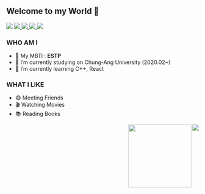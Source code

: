 ## Welcome to my World 👋

    
    

<img src="https://hits.seeyoufarm.com/api/count/incr/badge.svg?url=https%3A%2F%2Fgithub.com%2FSL313&count_bg=%23EB8B10&title_bg=%23684327&icon=&icon_color=%23E7E7E7&title=VISIT&edge_flat=false">



<a href="https://open.kakao.com/o/sv9LdL6c">
    <img src="https://img.shields.io/badge/KakaoTalk-FFCD00?style=flat-square&logo=KakaoTalk&logoColor=black"/>
</a>

<a href="https://www.instagram.com/2_yepppi/">
    <img src="https://img.shields.io/badge/Instagram-E4405F?style=flat-square&logo=Instagram&logoColor=white"/>
</a>

<a href="mailto:rebin0313@gmail.com">
    <img src="https://img.shields.io/badge/Gmail-EA4335?style=flat-square&logo=Gmail&logoColor=black"/>
</a>
                                                                                                     
<a href="https://blog.naver.com/sophia0313">
    <img src="https://img.shields.io/badge/Daily%20Blog-00FF00?style=flat&logo=appveyor&logoColor=white"/>
</a>



<!--
**SL313/SL313** is a ✨ _special_ ✨ repository because its `README.md` (this file) appears on your GitHub profile.

Here are some ideas to get you started:
-->

    
         
         
### WHO AM I
   
- :checkered_flag: My MBTI : __ESTP__
- 🔭 I’m currently studying on Chung-Ang University (2020.02~)
- 🌱 I’m currently learning C++, React
      
        
### WHAT I LIKE

- 😄 Meeting Friends
- :clapper: Watching Movies
- :books: Reading Books

     
       
       
       
       

<!--
- 👯 I’m looking to collaborate on ...
- 🤔 I’m looking for help with ...
- 💬 Ask me about ...
- 📫 How to reach me: ...
- ⚡ Fun fact: ...
-->
<a href="https://blog.naver.com/sophia0313">
    <img align='right' src="http://mazassumnida.wtf/api/v2/generate_badge?boj=yepn1">
</a>

<img align='right' src="https://github-readme-stats.vercel.app/api?username=SL313&theme=dracula&show_icons=true" height="165">
